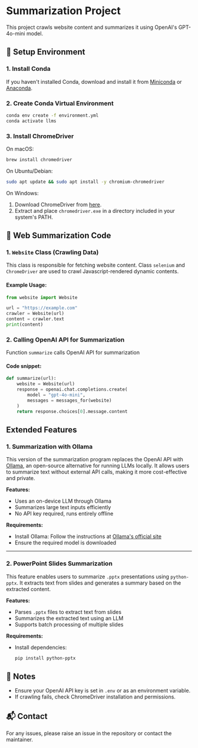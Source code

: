 # Summarization Project

This project crawls website content and summarizes it using OpenAI's GPT-4o-mini model.

## 🚀 Setup Environment

### 1. Install Conda
If you haven't installed Conda, download and install it from [Miniconda](https://docs.conda.io/en/latest/miniconda.html) or [Anaconda](https://www.anaconda.com/).

### 2. Create Conda Virtual Environment
```bash
conda env create -f environment.yml
conda activate llms
```

### 3. Install ChromeDriver
On macOS:
```bash
brew install chromedriver
```

On Ubuntu/Debian:
```bash
sudo apt update && sudo apt install -y chromium-chromedriver
```

On Windows:
1. Download ChromeDriver from [here](https://sites.google.com/chromium.org/driver/).
2. Extract and place `chromedriver.exe` in a directory included in your system's PATH.

## 📜 Web Summarization Code

### 1. `Website` Class (Crawling Data)
This class is responsible for fetching website content. Class `selenium` and `ChromeDriver` are used to crawl Javascript-rendered dynamic contents.

#### Example Usage:
```python
from website import Website

url = "https://example.com"
crawler = Website(url)
content = crawler.text
print(content)
```

### 2. Calling OpenAI API for Summarization
Function `summarize` calls OpenAI API for summarization

#### Code snippet:
```python
def summarize(url):
    website = Website(url)
    response = openai.chat.completions.create(
        model = "gpt-4o-mini",
        messages = messages_for(website)
    )
    return response.choices[0].message.content
```

## Extended Features

### 1. Summarization with Ollama
This version of the summarization program replaces the OpenAI API with [Ollama](https://ollama.com/), an open-source alternative for running LLMs locally. It allows users to summarize text without external API calls, making it more cost-effective and private.

**Features:**
- Uses an on-device LLM through Ollama
- Summarizes large text inputs efficiently
- No API key required, runs entirely offline

**Requirements:**
- Install Ollama: Follow the instructions at [Ollama's official site](https://ollama.com/)
- Ensure the required model is downloaded

---

### 2. PowerPoint Slides Summarization
This feature enables users to summarize `.pptx` presentations using `python-pptx`. It extracts text from slides and generates a summary based on the extracted content.

**Features:**
- Parses `.pptx` files to extract text from slides
- Summarizes the extracted text using an LLM
- Supports batch processing of multiple slides

**Requirements:**
- Install dependencies:
  ```bash
  pip install python-pptx
  ```

## 📌 Notes
- Ensure your OpenAI API key is set in `.env` or as an environment variable.
- If crawling fails, check ChromeDriver installation and permissions.

## 📬 Contact
For any issues, please raise an issue in the repository or contact the maintainer.


